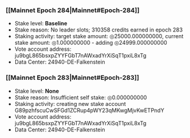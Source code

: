 ### [[Mainnet Epoch 284|Mainnet#Epoch-284]]
* Stake level: **Baseline**
* Stake reason: No leader slots; 310358 credits earned in epoch 283
* Staking activity: target stake amount: ◎25000.000000000, current stake amount: ◎1.000000000 - adding ◎24999.000000000
* Vote account address: ju9bgL865bsxpZYYFGbT7nAWxadYrXiSqT1pxiL8xTg
* Data Center: 24940-DE-Falkenstein
### [[Mainnet Epoch 283|Mainnet#Epoch-283]]
* Stake level: **None**
* Stake reason: Insufficient self stake: ◎0.000000000
* Staking activity: creating new stake account G89pzhfscuCwSFGd1ZCRup4pWY23qMKwgMjvKwETPndY
* Vote account address: ju9bgL865bsxpZYYFGbT7nAWxadYrXiSqT1pxiL8xTg
* Data Center: 24940-DE-Falkenstein
